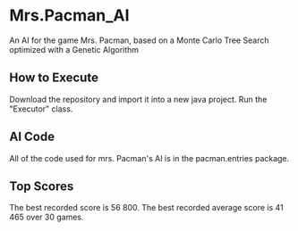 # Mrs.Pacman_AI
An AI for the game Mrs. Pacman, based on a Monte Carlo Tree Search optimized with a Genetic Algorithm

## How to Execute

Download the repository and import it into a new java project.
Run the "Executor" class. 

## AI Code

All of the code used for mrs. Pacman's AI is in the pacman.entries package.

## Top Scores

The best recorded score is 56 800. 
The best recorded average score is 41 465 over 30 games.
